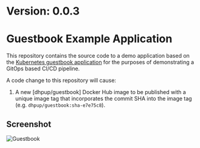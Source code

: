 # Version: 0.0.3

# Guestbook Example Application

This repository contains the source code to a demo application based on the [Kubernetes guestbook application](https://github.com/kubernetes/examples/tree/master/guestbook-go) for the purposes of demonstrating a GitOps based CI/CD pipeline. 

A code change to this repository will cause:

1. A new [dhpup/guestbook] Docker Hub image to be published with a unique image tag that incorporates the commit SHA into the image tag (e.g. `dhpup/guestbook:sha-e7e75c8`).

## Screenshot

![Guestbook](guestbook-page.png)

